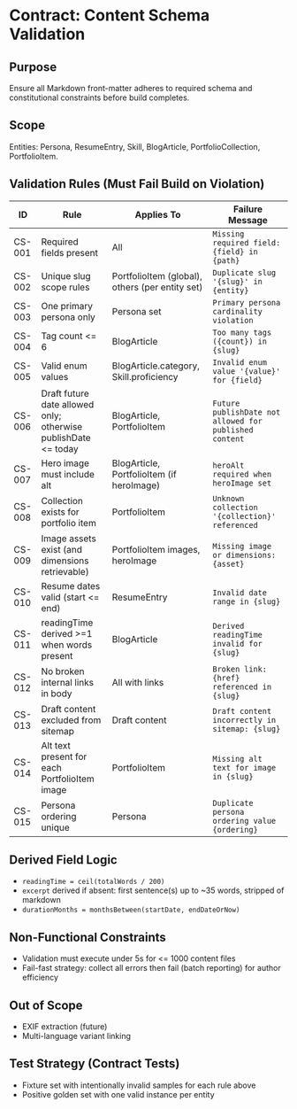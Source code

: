 # Contract: Content Schema Validation

## Purpose
Ensure all Markdown front-matter adheres to required schema and constitutional constraints before build completes.

## Scope
Entities: Persona, ResumeEntry, Skill, BlogArticle, PortfolioCollection, PortfolioItem.

## Validation Rules (Must Fail Build on Violation)
| ID | Rule | Applies To | Failure Message |
|----|------|-----------|----------------|
| CS-001 | Required fields present | All | `Missing required field: {field} in {path}` |
| CS-002 | Unique slug scope rules | PortfolioItem (global), others (per entity set) | `Duplicate slug '{slug}' in {entity}` |
| CS-003 | One primary persona only | Persona set | `Primary persona cardinality violation` |
| CS-004 | Tag count <= 6 | BlogArticle | `Too many tags ({count}) in {slug}` |
| CS-005 | Valid enum values | BlogArticle.category, Skill.proficiency | `Invalid enum value '{value}' for {field}` |
| CS-006 | Draft future date allowed only; otherwise publishDate <= today | BlogArticle, PortfolioItem | `Future publishDate not allowed for published content` |
| CS-007 | Hero image must include alt | BlogArticle, PortfolioItem (if heroImage) | `heroAlt required when heroImage set` |
| CS-008 | Collection exists for portfolio item | PortfolioItem | `Unknown collection '{collection}' referenced` |
| CS-009 | Image assets exist (and dimensions retrievable) | PortfolioItem images, heroImage | `Missing image or dimensions: {asset}` |
| CS-010 | Resume dates valid (start <= end) | ResumeEntry | `Invalid date range in {slug}` |
| CS-011 | readingTime derived >=1 when words present | BlogArticle | `Derived readingTime invalid for {slug}` |
| CS-012 | No broken internal links in body | All with links | `Broken link: {href} referenced in {slug}` |
| CS-013 | Draft content excluded from sitemap | Draft content | `Draft content incorrectly in sitemap: {slug}` |
| CS-014 | Alt text present for each PortfolioItem image | PortfolioItem | `Missing alt text for image in {slug}` |
| CS-015 | Persona ordering unique | Persona | `Duplicate persona ordering value {ordering}` |

## Derived Field Logic
- `readingTime = ceil(totalWords / 200)`
- `excerpt` derived if absent: first sentence(s) up to ~35 words, stripped of markdown
- `durationMonths = monthsBetween(startDate, endDateOrNow)`

## Non-Functional Constraints
- Validation must execute under 5s for <= 1000 content files
- Fail-fast strategy: collect all errors then fail (batch reporting) for author efficiency

## Out of Scope
- EXIF extraction (future)
- Multi-language variant linking

## Test Strategy (Contract Tests)
- Fixture set with intentionally invalid samples for each rule above
- Positive golden set with one valid instance per entity

